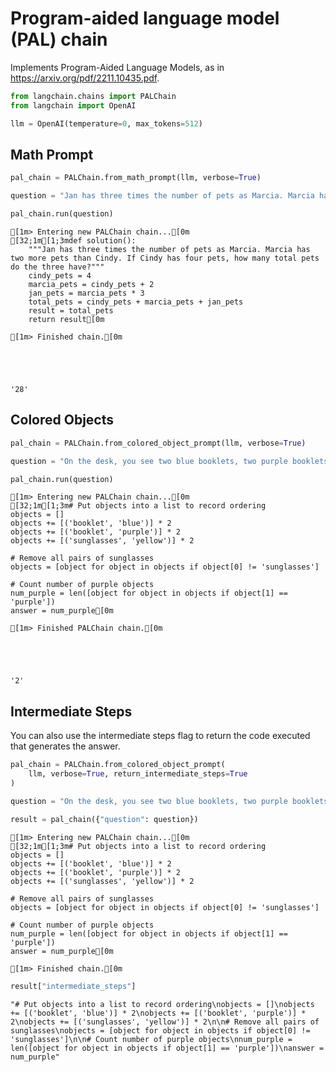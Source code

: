 # Program-aided language model (PAL) chain

Implements Program-Aided Language Models, as in https://arxiv.org/pdf/2211.10435.pdf.



```python
from langchain.chains import PALChain
from langchain import OpenAI
```


```python
llm = OpenAI(temperature=0, max_tokens=512)
```

## Math Prompt


```python
pal_chain = PALChain.from_math_prompt(llm, verbose=True)
```


```python
question = "Jan has three times the number of pets as Marcia. Marcia has two more pets than Cindy. If Cindy has four pets, how many total pets do the three have?"
```


```python
pal_chain.run(question)
```

    
    
    [1m> Entering new PALChain chain...[0m
    [32;1m[1;3mdef solution():
        """Jan has three times the number of pets as Marcia. Marcia has two more pets than Cindy. If Cindy has four pets, how many total pets do the three have?"""
        cindy_pets = 4
        marcia_pets = cindy_pets + 2
        jan_pets = marcia_pets * 3
        total_pets = cindy_pets + marcia_pets + jan_pets
        result = total_pets
        return result[0m
    
    [1m> Finished chain.[0m
    




    '28'



## Colored Objects


```python
pal_chain = PALChain.from_colored_object_prompt(llm, verbose=True)
```


```python
question = "On the desk, you see two blue booklets, two purple booklets, and two yellow pairs of sunglasses. If I remove all the pairs of sunglasses from the desk, how many purple items remain on it?"
```


```python
pal_chain.run(question)
```

    
    
    [1m> Entering new PALChain chain...[0m
    [32;1m[1;3m# Put objects into a list to record ordering
    objects = []
    objects += [('booklet', 'blue')] * 2
    objects += [('booklet', 'purple')] * 2
    objects += [('sunglasses', 'yellow')] * 2
    
    # Remove all pairs of sunglasses
    objects = [object for object in objects if object[0] != 'sunglasses']
    
    # Count number of purple objects
    num_purple = len([object for object in objects if object[1] == 'purple'])
    answer = num_purple[0m
    
    [1m> Finished PALChain chain.[0m
    




    '2'



## Intermediate Steps
You can also use the intermediate steps flag to return the code executed that generates the answer.


```python
pal_chain = PALChain.from_colored_object_prompt(
    llm, verbose=True, return_intermediate_steps=True
)
```


```python
question = "On the desk, you see two blue booklets, two purple booklets, and two yellow pairs of sunglasses. If I remove all the pairs of sunglasses from the desk, how many purple items remain on it?"
```


```python
result = pal_chain({"question": question})
```

    
    
    [1m> Entering new PALChain chain...[0m
    [32;1m[1;3m# Put objects into a list to record ordering
    objects = []
    objects += [('booklet', 'blue')] * 2
    objects += [('booklet', 'purple')] * 2
    objects += [('sunglasses', 'yellow')] * 2
    
    # Remove all pairs of sunglasses
    objects = [object for object in objects if object[0] != 'sunglasses']
    
    # Count number of purple objects
    num_purple = len([object for object in objects if object[1] == 'purple'])
    answer = num_purple[0m
    
    [1m> Finished chain.[0m
    


```python
result["intermediate_steps"]
```




    "# Put objects into a list to record ordering\nobjects = []\nobjects += [('booklet', 'blue')] * 2\nobjects += [('booklet', 'purple')] * 2\nobjects += [('sunglasses', 'yellow')] * 2\n\n# Remove all pairs of sunglasses\nobjects = [object for object in objects if object[0] != 'sunglasses']\n\n# Count number of purple objects\nnum_purple = len([object for object in objects if object[1] == 'purple'])\nanswer = num_purple"




```python

```
